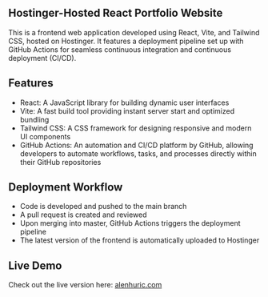 ## Hostinger-Hosted React Portfolio Website

This is a frontend web application developed using React, Vite, and Tailwind CSS, hosted on Hostinger. It features a deployment pipeline set up with GitHub Actions for seamless continuous integration and continuous deployment (CI/CD).

## Features

- React: A JavaScript library for building dynamic user interfaces
- Vite: A fast build tool providing instant server start and optimized bundling
- Tailwind CSS: A CSS framework for designing responsive and modern UI components
- GitHub Actions: An automation and CI/CD platform by GitHub, allowing developers to automate workflows, tasks, and processes directly within their GitHub repositories

## Deployment Workflow

- Code is developed and pushed to the main branch
- A pull request is created and reviewed
- Upon merging into master, GitHub Actions triggers the deployment pipeline
- The latest version of the frontend is automatically uploaded to Hostinger

## Live Demo

Check out the live version here: [alenhuric.com](https://alenhuric.com)
